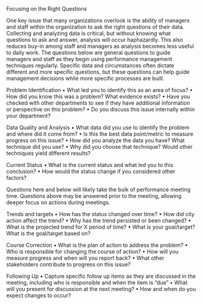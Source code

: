 Focusing on the Right Questions

One key issue that many organizations overlook is the ability of managers and staff within the organization to ask the right questions of their data. Collecting and analyzing data is critical, but without knowing what questions to ask and answer, analysis will occur haphazardly. This also reduces buy-in among staff and managers as analysis becomes less useful to daily work.
The questions below are general questions to guide managers and staff as they begin using performance management techniques regularly. Specific data and circumstances often dictate different and more specific questions, but these questions can help guide management decisions while more specific processes are built.

Problem Identification
•	What led you to identify this as an area of focus?
•	How did you know this was a problem? What evidence exists?
•	Have you checked with other departments to see if they have additional information or perspective on this problem?
•	Do you discuss this issue internally within your department?

Data Quality and Analysis
•	What data did you use to identify the problem and where did it come from?
•	Is this the best data point/metric to measure progress on this issue?
•	How did you analyze the data you have? What technique did you use?
•	Why did you choose that technique? Would other techniques yield different results?

Current Status 
•	What is the current status and what led you to this conclusion?
•	How would the status change if you considered other factors?

Questions here and below will likely take the bulk of performance meeting time. Questions above may be answered prior to the meeting, allowing deeper focus on actions during meetings.

Trends and targets
•	How has the status changed over time?
•	How did city action affect the trend?
•	Why has the trend persisted or been changed?
•	What is the projected trend for X period of time?
•	What is your goal/target? What is the goal/target based on?

Course Correction
•	What is the plan of action to address the problem?
•	Who is responsible for changing the course of action?
•	How will you measure progress and when will you report back?
•	What other stakeholders contribute to progress on this issue?

Following Up
•	Capture specific follow up items as they are discussed in the meeting, including who is responsible and when the item is “due”
•	What will you present for discussion at the next meeting?
•	How and when do you expect changes to occur?

